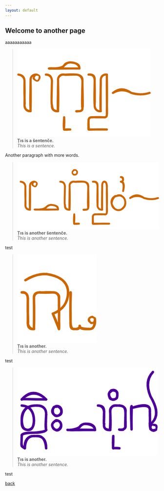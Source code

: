 ```yaml
---
layout: default
---
```


## Welcome to another page

aaaaaaaaaaa

> ![](assets/images/a.png)\
> **Țıs is a šentenče.**\
> _This is a sentence._

Another paragraph with more words.

> ![](assets/images/b.png)\
> **Țıs is another šentenče.**\
> _This is another sentence._

test

> ![](assets/images/c.png)\
> **Țıs is another.**\
> _This is another sentence._

test

> ![](assets/images/d.png)\
> **Țıs is another.**\
> _This is another sentence._

test

[back](./)
